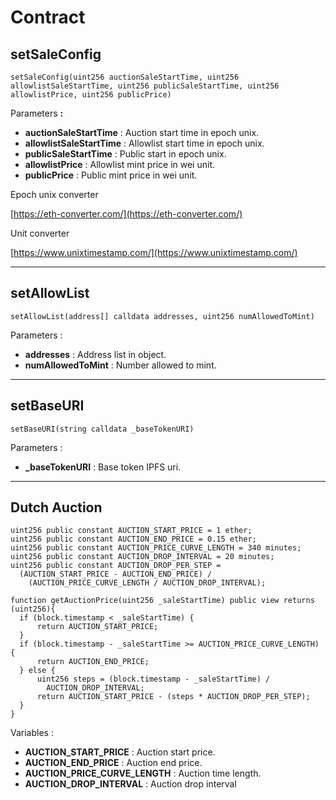 # Contract

## setSaleConfig

```solidity
setSaleConfig(uint256 auctionSaleStartTime, uint256 allowlistSaleStartTime, uint256 publicSaleStartTime, uint256 allowlistPrice, uint256 publicPrice)
```

Parameters **:**

- **auctionSaleStartTime** : Auction start time in epoch unix.
- **allowlistSaleStartTime** : Allowlist start time in epoch unix.
- **publicSaleStartTime** : Public start in epoch unix.
- **allowlistPrice** : Allowlist mint price in wei unit.
- **publicPrice** : Public mint price in wei unit.

Epoch unix converter

[https://eth-converter.com/](https://eth-converter.com/)

Unit converter

[https://www.unixtimestamp.com/](https://www.unixtimestamp.com/)

---

## setAllowList

```solidity
setAllowList(address[] calldata addresses, uint256 numAllowedToMint)
```

Parameters :

- **addresses** : Address list in object.
- **numAllowedToMint** : Number allowed to mint.

---

## setBaseURI

```solidity
setBaseURI(string calldata _baseTokenURI)
```

Parameters :

- **_baseTokenURI** : Base token IPFS uri.

---

## Dutch Auction

```solidity
uint256 public constant AUCTION_START_PRICE = 1 ether;
uint256 public constant AUCTION_END_PRICE = 0.15 ether;
uint256 public constant AUCTION_PRICE_CURVE_LENGTH = 340 minutes;
uint256 public constant AUCTION_DROP_INTERVAL = 20 minutes;
uint256 public constant AUCTION_DROP_PER_STEP =
  (AUCTION_START_PRICE - AUCTION_END_PRICE) /
    (AUCTION_PRICE_CURVE_LENGTH / AUCTION_DROP_INTERVAL);

function getAuctionPrice(uint256 _saleStartTime) public view returns (uint256){
  if (block.timestamp < _saleStartTime) {
      return AUCTION_START_PRICE;
  }
  if (block.timestamp - _saleStartTime >= AUCTION_PRICE_CURVE_LENGTH) {
      return AUCTION_END_PRICE;
  } else {
      uint256 steps = (block.timestamp - _saleStartTime) /
        AUCTION_DROP_INTERVAL;
      return AUCTION_START_PRICE - (steps * AUCTION_DROP_PER_STEP);
  }
}
```

Variables :

- **AUCTION_START_PRICE** : Auction start price.
- **AUCTION_END_PRICE** : Auction end price.
- **AUCTION_PRICE_CURVE_LENGTH** : Auction time length.
- **AUCTION_DROP_INTERVAL** : Auction drop interval
